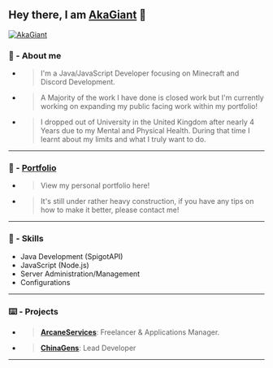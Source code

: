 ## Hey there, I am [AkaGiant](https://github.com/AkaGiant) 👋 

[![AkaGiant](https://github-readme-stats.vercel.app/api?username=AkaGiant&show_icons=true&theme=dracula&count_private=true)](https://github.com/AkaGiant)<br/>

### 🤵 - About me 
- > I'm a Java/JavaScript Developer focusing on Minecraft and Discord Development.
- > A Majority of the work I have done is closed work but I'm currently working on expanding my public facing work within my portfolio!
- > I dropped out of University in the United Kingdom after nearly 4 Years due to my Mental and Physical Health. During that time I learnt about my limits and what I truly want to do. 

------------
### 📖 - **[Portfolio](https://github.com/AkaGiant/Portfolio "Portfolio")**
- > View my personal portfolio here!
- > It's still under rather heavy construction, if you have any tips on how to make it better, please contact me!
------------

### 📖 - Skills
- Java Development (SpigotAPI)
- JavaScript (Node.js)
- Server Administration/Management
- Configurations

------------

### ⌨️ - Projects
- > **[ArcaneServices](https://discord.gg/Jgx8kr2TfD "ArcaneServices")**: Freelancer & Applications Manager.
- > **[ChinaGens](https://discord.gg/kDXWdcBqGs "ChinaGens")**: Lead Developer

------------
